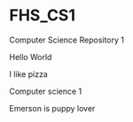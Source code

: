 # FHS_CS1
Computer Science Repository 1




Hello World

I like pizza

Computer science 1


Emerson is puppy lover


